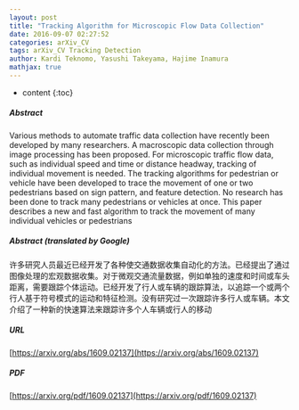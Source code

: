 ```yaml
---
layout: post
title: "Tracking Algorithm for Microscopic Flow Data Collection"
date: 2016-09-07 02:27:52
categories: arXiv_CV
tags: arXiv_CV Tracking Detection
author: Kardi Teknomo, Yasushi Takeyama, Hajime Inamura
mathjax: true
---
```


* content
{:toc}

##### Abstract
Various methods to automate traffic data collection have recently been developed by many researchers. A macroscopic data collection through image processing has been proposed. For microscopic traffic flow data, such as individual speed and time or distance headway, tracking of individual movement is needed. The tracking algorithms for pedestrian or vehicle have been developed to trace the movement of one or two pedestrians based on sign pattern, and feature detection. No research has been done to track many pedestrians or vehicles at once. This paper describes a new and fast algorithm to track the movement of many individual vehicles or pedestrians

##### Abstract (translated by Google)
许多研究人员最近已经开发了各种使交通数据收集自动化的方法。已经提出了通过图像处理的宏观数据收集。对于微观交通流量数据，例如单独的速度和时间或车头距离，需要跟踪个体运动。已经开发了行人或车辆的跟踪算法，以追踪一个或两个行人基于符号模式的运动和特征检测。没有研究过一次跟踪许多行人或车辆。本文介绍了一种新的快速算法来跟踪许多个人车辆或行人的移动

##### URL
[https://arxiv.org/abs/1609.02137](https://arxiv.org/abs/1609.02137)

##### PDF
[https://arxiv.org/pdf/1609.02137](https://arxiv.org/pdf/1609.02137)

